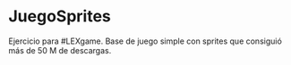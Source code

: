 JuegoSprites
============

Ejercicio para #LEXgame. Base de juego simple con sprites que consiguió más de 50 M de descargas.
